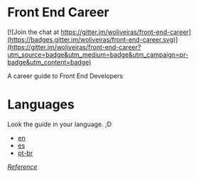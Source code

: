 # Front End Career

[![Join the chat at https://gitter.im/woliveiras/front-end-career](https://badges.gitter.im/woliveiras/front-end-career.svg)](https://gitter.im/woliveiras/front-end-career?utm_source=badge&utm_medium=badge&utm_campaign=pr-badge&utm_content=badge)

A career guide to Front End Developers

# Languages

Look the guide in your language. ;D

* [en](translations/en)
* [es](translations/es)
* [pt-br](translations/pt-br)

[*Reference*](/REFERENCE.md)
